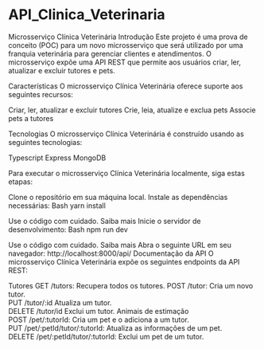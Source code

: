 ﻿# API_Clinica_Veterinaria

Microsserviço Clínica Veterinária Introdução Este projeto é uma prova de conceito (POC) para um novo microsserviço que será utilizado por uma franquia veterinária para gerenciar clientes e atendimentos. O microsserviço expõe uma API REST que permite aos usuários criar, ler, atualizar e excluir tutores e pets.

Características O microsserviço Clínica Veterinária oferece suporte aos seguintes recursos:

Criar, ler, atualizar e excluir tutores Crie, leia, atualize e exclua pets Associe pets a tutores

Tecnologias O microsserviço Clínica Veterinária é construído usando as seguintes tecnologias:

Typescript Express MongoDB

Para executar o microsserviço Clínica Veterinária localmente, siga estas etapas:

Clone o repositório em sua máquina local. Instale as dependências necessárias: Bash yarn install

Use o código com cuidado. Saiba mais Inicie o servidor de desenvolvimento: Bash npm run dev

Use o código com cuidado. Saiba mais Abra o seguinte URL em seu navegador: http://localhost:8000/api/ Documentação da API O microsserviço Clínica Veterinária expõe os seguintes endpoints da API REST:

Tutores GET /tutors: Recupera todos os tutores.
POST /tutor: Cria um novo tutor.
<br/>
PUT /tutor/:id Atualiza um tutor.
<br/>
DELETE /tutor/id Exclui um tutor. Animais de estimação
<br/>
POST /pet/:tutorId: Cria um pet e o adiciona a um tutor.
<br/>
PUT /pet/:petId/tutor/:tutorId: Atualiza as informações de um pet.
<br/>
DELETE /pet/:petId/tutor/:tutorId: Exclui um pet de um tutor.
